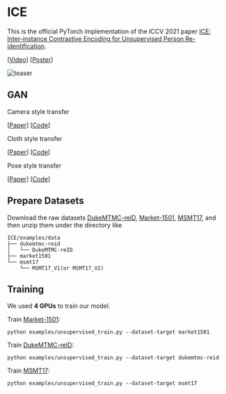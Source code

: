 # ICE
This is the official PyTorch implementation of the ICCV 2021 paper
[ICE: Inter-instance Contrastive Encoding for Unsupervised Person
Re-identification](https://arxiv.org/pdf/2103.16364.pdf).

[[Video](https://drive.google.com/file/d/1E__ru9u_oRcb44-WIH_GjBTv1-_5rcO2/view?usp=sharing)]   [[Poster](https://drive.google.com/file/d/1HEkgtUCSOixIndH1ClhRZfAQGTIFfY-n/view?usp=sharing)]

![teaser](figs/figure8.png)

## GAN

Camera style transfer

[[Paper](https://ieeexplore.ieee.org/stamp/stamp.jsp?tp=&arnumber=8485427)]
[[Code](https://github.com/zhunzhong07/CamStyle)]

Cloth style transfer

[[Paper](https://openaccess.thecvf.com/content_CVPR_2019/papers/Zheng_Joint_Discriminative_and_Generative_Learning_for_Person_Re-Identification_CVPR_2019_paper.pdf)]
[[Code](https://github.com/NVlabs/DG-Net)]

Pose style transfer

[[Paper](https://openaccess.thecvf.com/content_ECCV_2018/papers/Xuelin_Qian_Pose-Normalized_Image_Generation_ECCV_2018_paper.pdf)]
[[Code](https://github.com/naiq/PN_GAN)]


## Prepare Datasets

Download the raw datasets [DukeMTMC-reID](https://arxiv.org/abs/1609.01775), [Market-1501](https://www.cv-foundation.org/openaccess/content_iccv_2015/papers/Zheng_Scalable_Person_Re-Identification_ICCV_2015_paper.pdf), [MSMT17](https://arxiv.org/abs/1711.08565),
and then unzip them under the directory like
```
ICE/examples/data
├── dukemtmc-reid
│   └── DukeMTMC-reID
├── market1501
└── msmt17
    └── MSMT17_V1(or MSMT17_V2)
```

## Training
We used **4 GPUs** to train our model.
 
Train [Market-1501](https://www.cv-foundation.org/openaccess/content_iccv_2015/papers/Zheng_Scalable_Person_Re-Identification_ICCV_2015_paper.pdf):
```
python examples/unsupervised_train.py --dataset-target market1501
```
Train [DukeMTMC-reID](https://arxiv.org/abs/1609.01775):
```
python examples/unsupervised_train.py --dataset-target dukemtmc-reid
```
Train [MSMT17](https://arxiv.org/abs/1711.08565):
```
python examples/unsupervised_train.py --dataset-target msmt17
```


